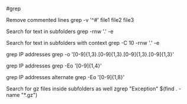 #grep

Remove commented lines
    grep -v '^#' file1 file2 file3

Search for text in subfolders
    grep -rnw '.' -e <text>

Search for text in subfolders with context
    grep -C 10 -rnw '.' -e <text>

grep IP addresses
    grep -o '[0-9]\{1,3\}\.[0-9]\{1,3\}\.[0-9]\{1,3\}\.[0-9]\{1,3\}' <filename>
    
grep IP addresses
    grep -Eo '[0-9]{1,4}' <filename>

grep IP addresses alternate
     grep -Eo '[0-9]{1,8}' <filename>

Search for gz files inside subfolders as well
    zgrep "Exception" $(find . -name "*.gz")
     

